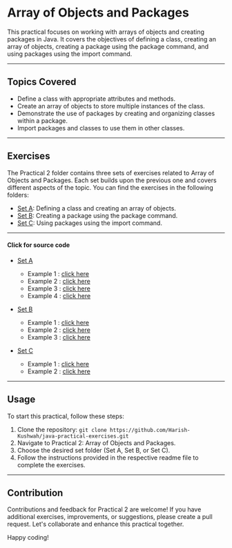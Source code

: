 # Array of Objects and Packages

This practical focuses on working with arrays of objects and creating packages in Java. It covers the objectives of defining a class, creating an array of objects, creating a package using the package command, and using packages using the import command.

---

##  Topics Covered

- Define a class with appropriate attributes and methods.
- Create an array of objects to store multiple instances of the class.
- Demonstrate the use of packages by creating and organizing classes within a package.
- Import packages and classes to use them in other classes.

---

## Exercises

The Practical 2 folder contains three sets of exercises related to Array of Objects and Packages. Each set builds upon the previous one and covers different aspects of the topic. You can find the exercises in the following folders:

- [Set A](https://github.com/Harish-Kushwah/java-practical-exercises/tree/main/practical2/setA): Defining a class and creating an array of objects.
- [Set B](https://github.com/Harish-Kushwah/java-practical-exercises/tree/main/practical2/setB): Creating a package using the package command.
- [Set C](https://github.com/Harish-Kushwah/java-practical-exercises/tree/main/practical2/setC): Using packages using the import command.

---
#### Click for source code
- [Set A](https://github.com/Harish-Kushwah/java-practical-exercises/tree/main/practical2/setA) 
  * Example 1 : [click here](https://github.com/Harish-Kushwah/java-practical-exercises/blob/main/practical2/setA/Ex1.java) 
  * Example 2 : [click here](https://github.com/Harish-Kushwah/java-practical-exercises/blob/main/practical2/setA/Ex2.java) 
  * Example 3 : [click here](https://github.com/Harish-Kushwah/java-practical-exercises/blob/main/practical2/setA/Ex3.java) 
  * Example 4 : [click here](https://github.com/Harish-Kushwah/java-practical-exercises/blob/main/practical2/setA/Ex4.java) 

- [Set B](https://github.com/Harish-Kushwah/java-practical-exercises/tree/main/practical2/setB) 
  * Example 1 : [click here](https://github.com/Harish-Kushwah/java-practical-exercises/blob/main/practical2/setB/Ex1.java) 
  * Example 2 : [click here](https://github.com/Harish-Kushwah/java-practical-exercises/blob/main/practical2/setB/Ex2.java) 
  * Example 3 : [click here](https://github.com/Harish-Kushwah/java-practical-exercises/blob/main/practical2/setB/Ex3.java) 
  
- [Set C](https://github.com/Harish-Kushwah/java-practical-exercises/tree/main/practical2/setC) 
  * Example 1 : [click here](https://github.com/Harish-Kushwah/java-practical-exercises/blob/main/practical2/setC/Ex1.java) 
  * Example 2 : [click here](https://github.com/Harish-Kushwah/java-practical-exercises/blob/main/practical2/setC/Ex2.java) 

---

## Usage

To start this practical, follow these steps:

1. Clone the repository: `git clone https://github.com/Harish-Kushwah/java-practical-exercises.git`
2. Navigate to Practical 2: Array of Objects and Packages.
3. Choose the desired set folder (Set A, Set B, or Set C).
4. Follow the instructions provided in the respective readme file to complete the exercises.

---
## Contribution

Contributions and feedback for Practical 2 are welcome! If you have additional exercises, improvements, or suggestions, please create a pull request. Let's collaborate and enhance this practical together.

Happy coding!

